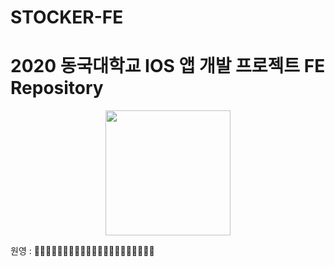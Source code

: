 # STOCKER-FE

# 2020 동국대학교 IOS 앱 개발 프로젝트 FE Repository

<p align="center" width="100%">
  <img width="200px" src="https://user-images.githubusercontent.com/46745325/103060932-0649d600-45ed-11eb-84d8-9ceb0ad6b931.png"></img>
</p>

원영 : 🥕🥕🥕🥕🥕🥕🥕🥕🥕🥕🥕🥕🥕🥕🥕🥕🥕🥕🥕🥕🥕
